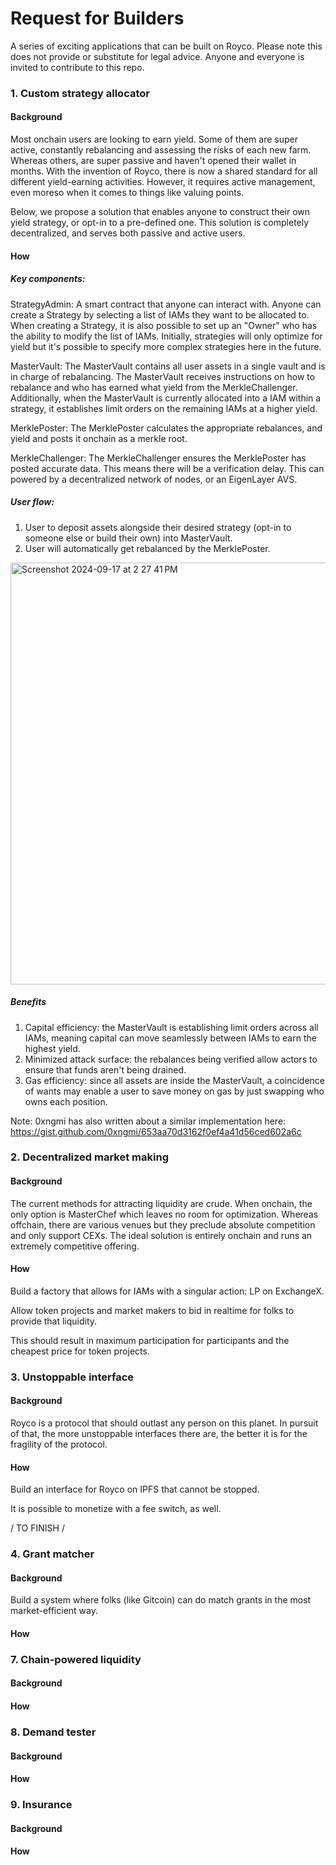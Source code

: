 # Request for Builders

A series of exciting applications that can be built on Royco. Please note this does not provide or substitute for legal advice.
Anyone and everyone is invited to contribute to this repo. 


### 1. Custom strategy allocator

#### Background

Most onchain users are looking to earn yield. Some of them are super active, constantly rebalancing and assessing the risks of each new farm. Whereas others, are super passive and haven't opened their wallet in months. With the invention of Royco, there is now a shared standard for all different yield-earning activities. However, it requires active management, even moreso when it comes to things like valuing points.

Below, we propose a solution that enables anyone to construct their own yield strategy, or opt-in to a pre-defined one. This solution is completely decentralized, and serves both passive and active users.


#### How

##### Key components: 

StrategyAdmin: A smart contract that anyone can interact with. Anyone can create a Strategy by selecting a list of IAMs they want to be allocated to. When creating a Strategy, it is also possible to set up an "Owner" who has the ability to modify the list of IAMs. Initially, strategies will only optimize for yield but it's possible to specify more complex strategies here in the future.

MasterVault: The MasterVault contains all user assets in a single vault and is in charge of rebalancing. The MasterVault receives instructions on how to rebalance and who has earned what yield from the MerkleChallenger. Additionally, when the MasterVault is currently allocated into a IAM within a strategy, it establishes limit orders on the remaining IAMs at a higher yield. 

MerklePoster: The MerklePoster calculates the appropriate rebalances, and yield and posts it onchain as a merkle root. 

MerkleChallenger: The MerkleChallenger ensures the MerklePoster has posted accurate data. This means there will be a verification delay. This can powered by a decentralized network of nodes, or an EigenLayer AVS.

##### User flow: 
1. User to deposit assets alongside their desired strategy (opt-in to someone else or build their own) into MasterVault. 
2. User will automatically get rebalanced by the MerklePoster.

<img width="675" alt="Screenshot 2024-09-17 at 2 27 41 PM" src="https://github.com/user-attachments/assets/a4915c54-a27a-456f-b432-0c3355605b2c">

##### Benefits
1. Capital efficiency: the MasterVault is establishing limit orders across all IAMs, meaning capital can move seamlessly between IAMs to earn the highest yield. 
2. Minimized attack surface: the rebalances being verified allow actors to ensure that funds aren't being drained. 
3. Gas efficiency: since all assets are inside the MasterVault, a coincidence of wants may enable a user to save money on gas by just swapping who owns each position. 

Note: 0xngmi has also written about a similar implementation here: https://gist.github.com/0xngmi/653aa70d3162f0ef4a41d56ced602a6c 


### 2. Decentralized market making

#### Background
The current methods for attracting liquidity are crude. When onchain, the only option is MasterChef which leaves no room for optimization. Whereas offchain, there are various venues but they preclude absolute competition and only support CEXs. The ideal solution is entirely onchain and runs an extremely competitive offering. 

#### How 

Build a factory that allows for IAMs with a singular action: LP on ExchangeX. 

Allow token projects and market makers to bid in realtime for folks to provide that liquidity. 

This should result in maximum participation for participants and the cheapest price for token projects. 


### 3. Unstoppable interface

#### Background 

Royco is a protocol that should outlast any person on this planet. In pursuit of that, the more unstoppable interfaces there are, the better it is for the fragility of the protocol. 

#### How

Build an interface for Royco on IPFS that cannot be stopped.

It is possible to monetize with a fee switch, as well. 


/ TO FINISH / 
### 4. Grant matcher

#### Background 
Build a system where folks (like Gitcoin) can do match grants in the most market-efficient way. 


#### How


### 7. Chain-powered liquidity

#### Background 

#### How

### 8. Demand tester 

#### Background 

#### How


### 9. Insurance 

#### Background 

#### How


